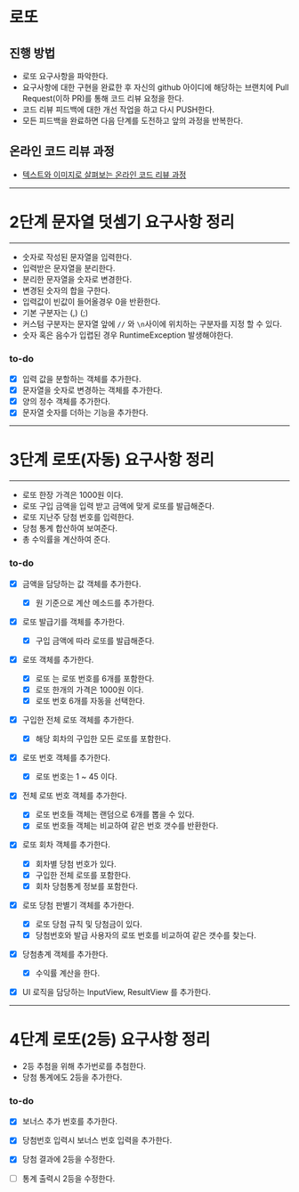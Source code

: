 # 로또
## 진행 방법
* 로또 요구사항을 파악한다.
* 요구사항에 대한 구현을 완료한 후 자신의 github 아이디에 해당하는 브랜치에 Pull Request(이하 PR)를 통해 코드 리뷰 요청을 한다.
* 코드 리뷰 피드백에 대한 개선 작업을 하고 다시 PUSH한다.
* 모든 피드백을 완료하면 다음 단계를 도전하고 앞의 과정을 반복한다.

## 온라인 코드 리뷰 과정
* [텍스트와 이미지로 살펴보는 온라인 코드 리뷰 과정](https://github.com/next-step/nextstep-docs/tree/master/codereview)

---

# 2단계 문자열 덧셈기 요구사항 정리

---

* 숫자로 작성된 문자열을 입력한다.
* 입력받은 문자열을 분리한다.
* 분리한 문자열을 숫자로 변경한다.
* 변경된 숫자의 합을 구한다.
* 입력값이 빈값이 들어올경우 0을 반환한다.
* 기본 구분자는 (,) (;)
* 커스텀 구분자는 문자열 앞에 `//` 와 `\n`사이에 위치하는 구분자를 지정 할 수 있다.
* 숫자 혹은 음수가 입렵된 경우 RuntimeException 발생해야한다.


### to-do

- [x] 입력 값을 분할하는 객체를 추가한다.
- [x] 문자열을 숫자로 변경하는 객체를 추가한다.
- [x] 양의 정수 객체를 추가한다.
- [x] 문자열 숫자를 더하는 기능을 추가한다.

---

# 3단계 로또(자동) 요구사항 정리

---

* 로또 한장 가격은 1000원 이다.
* 로또 구입 금액을 입력 받고 금액에 맞게 로또를 발급해준다.
* 로또 지난주 당첨 번호를 입력한다.
* 당첨 통계 합산하여 보여준다.
* 총 수익률을 계산하여 준다.


### to-do

- [x] 금액을 담당하는 값 객체를 추가한다.
  - [x] 원 기준으로 계산 메소드를 추가한다.
- [X] 로또 발급기를 객체를 추가한다.
  - [X] 구입 금액에 따라 로또를 발급해준다.
- [X] 로또 객체를 추가한다.
  - [X] 로또 는 로또 번호를 6개를 포함한다.
  - [X] 로또 한개의 가격은 1000원 이다.
  - [X] 로또 번호 6개를 자동을 선택한다.
- [X] 구입한 전체 로또 객체를 추가한다.
  - [X] 해당 회차의 구입한 모든 로또를 포함한다.  
- [x] 로또 번호 객체를 추가한다.
  - [x] 로또 번호는 1 ~ 45 이다.
- [X] 전체 로또 번호 객체를 추가한다.
  - [X] 로또 번호들 객체는 랜덤으로 6개를 뽑을 수 있다.
  - [X] 로또 번호들 객체는 비교하여 같은 번호 갯수를 반환한다.
- [X] 로또 회차 객체를 추가한다.
  - [X] 회차별 당첨 번호가 있다.
  - [X] 구입한 전체 로또를 포함한다.
  - [X] 회차 당첨통계 정보를 포함한다.
- [X] 로또 당첨 판별기 객체를 추가한다.
  - [X] 로또 당첨 규칙 및 당첨금이 있다.
  - [X] 당첨번호와 발급 사용자의 로또 번호를 비교하여 같은 갯수를 찾는다.
- [X] 당첨총계 객체를 추가한다.
  - [X] 수익률 계산을 한다.
- [X] UI 로직을 담당하는 InputView, ResultView 를 추가한다.


---

# 4단계 로또(2등) 요구사항 정리

* 2등 추첨을 위해 추가번로를 추첨한다.
* 당첨 통계에도 2등을 추가한다.

### to-do

- [X] 보너스 추가 번호를 추가한다.
- [X] 당첨번호 입력시 보너스 번호 입력을 추가한다.
- [X] 당첨 결과에 2등을 수정한다.
- [ ] 통계 출력시 2등을 수정한다.


